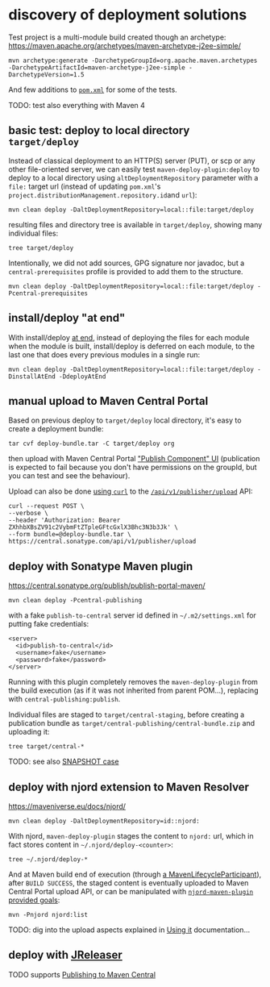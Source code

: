 # discovery of deployment solutions

Test project is a multi-module build created though an archetype:
https://maven.apache.org/archetypes/maven-archetype-j2ee-simple/

    mvn archetype:generate -DarchetypeGroupId=org.apache.maven.archetypes -DarchetypeArtifactId=maven-archetype-j2ee-simple -DarchetypeVersion=1.5

And few additions to [`pom.xml`](pom.xml) for some of the tests.

TODO: test also everything with Maven 4

## basic test: deploy to local directory `target/deploy`

Instead of classical deployment to an HTTP(S) server (PUT), or scp or any other file-oriented server, we can easily test `maven-deploy-plugin:deploy` to deploy to a local directory using `altDeploymentRepository` parameter with a `file:` target url (instead of updating `pom.xml`'s `project.distributionManagement.repository.id`and `url`):

    mvn clean deploy -DaltDeploymentRepository=local::file:target/deploy

resulting files and directory tree is available in `target/deploy`, showing many individual files:

    tree target/deploy

Intentionally, we did not add sources, GPG signature nor javadoc, but a `central-prerequisites` profile is provided to add them to the structure.

    mvn clean deploy -DaltDeploymentRepository=local::file:target/deploy -Pcentral-prerequisites

## install/deploy "at end"

With install/deploy [at end](https://maven.apache.org/plugins/maven-deploy-plugin/deploy-mojo.html#deployAtEnd), instead of deploying the files for each module when the module is built, install/deploy is deferred on each module, to the last one that does every previous modules in a single run:

    mvn clean deploy -DaltDeploymentRepository=local::file:target/deploy -DinstallAtEnd -DdeployAtEnd

## manual upload to Maven Central Portal

Based on previous deploy to `target/deploy` local directory, it's easy to create a deployment bundle:

    tar cvf deploy-bundle.tar -C target/deploy org

then upload with Maven Central Portal ["Publish Component" UI](https://central.sonatype.org/publish/publish-portal-upload/) (publication is expected to fail because you don't have permissions on the groupId, but you can test and see the behaviour).

Upload can also be done [using `curl`](https://central.sonatype.org/publish/publish-portal-api/#uploading-a-deployment-bundle) to the [`/api/v1/publisher/upload`](https://central.sonatype.com/api-doc) API:

    curl --request POST \
    --verbose \
    --header 'Authorization: Bearer ZXhhbXBsZV91c2VybmFtZTpleGFtcGxlX3Bhc3N3b3Jk' \
    --form bundle=@deploy-bundle.tar \
    https://central.sonatype.com/api/v1/publisher/upload

## deploy with Sonatype Maven plugin

https://central.sonatype.org/publish/publish-portal-maven/

    mvn clean deploy -Pcentral-publishing

with a fake `publish-to-central` server id defined in `~/.m2/settings.xml` for putting fake credentials:

    <server>
      <id>publish-to-central</id>
      <username>fake</username>
	  <password>fake</password>
    </server>

Running with this plugin completely removes the `maven-deploy-plugin` from the build execution (as if it was not inherited from parent POM...), replacing with `central-publishing:publish`.

Individual files are staged to `target/central-staging`, before creating a publication bundle as `target/central-publishing/central-bundle.zip` and uploading it:

    tree target/central-*

TODO: see also [SNAPSHOT case](https://central.sonatype.org/publish/publish-portal-snapshots/)

## deploy with njord extension to Maven Resolver

https://maveniverse.eu/docs/njord/

    mvn clean deploy -DaltDeploymentRepository=id::njord:

With njord, `maven-deploy-plugin` stages the content to `njord:` url, which in fact stores content in `~/.njord/deploy-<counter>`:

    tree ~/.njord/deploy-*

And at Maven build end of execution (through [a MavenLifecycleParticipant](https://github.com/maveniverse/njord/blob/main/extension3/src/main/java/eu/maveniverse/maven/njord/extension3/NjordSessionLifecycleParticipant.java)), after `BUILD SUCCESS`, the staged content is eventually uploaded to Maven Central Portal upload API, or can be manipulated with [`njord-maven-plugin` provided goals](https://maveniverse.eu/docs/njord/plugin-documentation/plugin-info.html):

    mvn -Pnjord njord:list

TODO: dig into the upload aspects explained in [Using it](https://maveniverse.eu/docs/njord/using-it/) documentation...

## deploy with [JReleaser](https://jreleaser.org/)

TODO supports [Publishing to Maven Central](https://jreleaser.org/guide/latest/examples/maven/maven-central.html)
